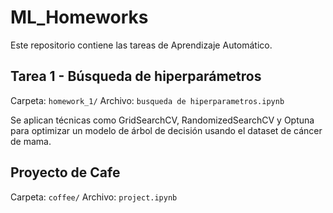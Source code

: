 # ML_Homeworks

Este repositorio contiene las tareas de Aprendizaje Automático.

## Tarea 1 - Búsqueda de hiperparámetros
Carpeta: `homework_1/`
Archivo: `busqueda de hiperparametros.ipynb`

Se aplican técnicas como GridSearchCV, RandomizedSearchCV y Optuna para optimizar un modelo de árbol de decisión usando el dataset de cáncer de mama.

## Proyecto de Cafe

Carpeta: `coffee/`
Archivo: `project.ipynb`

